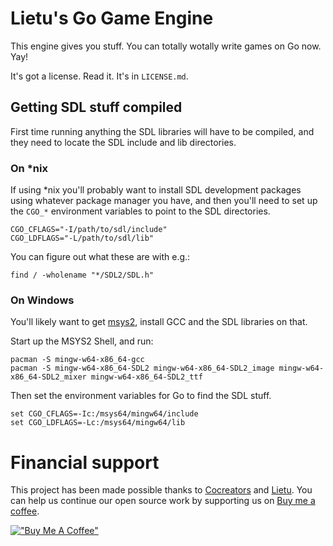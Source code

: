 # Lietu's Go Game Engine

This engine gives you stuff. You can totally wotally write games on Go now. Yay!

It's got a license. Read it. It's in `LICENSE.md`.

## Getting SDL stuff compiled

First time running anything the SDL libraries will have to be compiled, and they need to locate the SDL include and lib directories.

### On *nix

If using \*nix you'll probably want to install SDL development packages using whatever package manager you have, and then you'll need to set up the `CGO_*` environment variables to point to the SDL directories.
 
```
CGO_CFLAGS="-I/path/to/sdl/include"
CGO_LDFLAGS="-L/path/to/sdl/lib"
```

You can figure out what these are with e.g.:

```
find / -wholename "*/SDL2/SDL.h"
```

### On Windows

You'll likely want to get [msys2](https://msys2.github.io/), install GCC and the SDL libraries on that.

Start up the MSYS2 Shell, and run:

```
pacman -S mingw-w64-x86_64-gcc
pacman -S mingw-w64-x86_64-SDL2 mingw-w64-x86_64-SDL2_image mingw-w64-x86_64-SDL2_mixer mingw-w64-x86_64-SDL2_ttf
```

Then set the environment variables for Go to find the SDL stuff.

```
set CGO_CFLAGS=-Ic:/msys64/mingw64/include
set CGO_LDFLAGS=-Lc:/msys64/mingw64/lib
```


# Financial support

This project has been made possible thanks to [Cocreators](https://cocreators.ee) and [Lietu](https://lietu.net). You can help us continue our open source work by supporting us on [Buy me a coffee](https://www.buymeacoffee.com/cocreators).

[!["Buy Me A Coffee"](https://www.buymeacoffee.com/assets/img/custom_images/orange_img.png)](https://www.buymeacoffee.com/cocreators)
